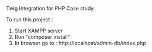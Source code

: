Twig Integration for PHP Case study.

To run this project : 
1. Start XAMPP server
2. Run "composer install"
3. In browser go to : http://localhost/admin-db/index.php
